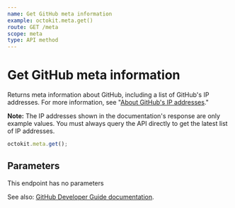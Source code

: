 ```yaml
---
name: Get GitHub meta information
example: octokit.meta.get()
route: GET /meta
scope: meta
type: API method
---
```


# Get GitHub meta information

Returns meta information about GitHub, including a list of GitHub's IP addresses. For more information, see "[About GitHub's IP addresses](https://help.github.com/articles/about-github-s-ip-addresses/)."

**Note:** The IP addresses shown in the documentation's response are only example values. You must always query the API directly to get the latest list of IP addresses.

```js
octokit.meta.get();
```

## Parameters

This endpoint has no parameters

See also: [GitHub Developer Guide documentation](https://docs.github.com/v3/meta/#get-github-meta-information).
